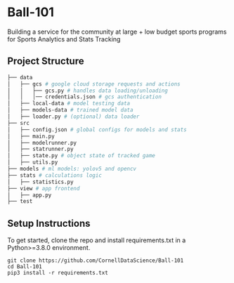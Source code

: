 # Ball-101
Building a service for the community at large + low budget sports programs for Sports Analytics and Stats Tracking

## Project Structure

```bash
├── data
│   ├── gcs # google cloud storage requests and actions
│   │   ├── gcs.py # handles data loading/unloading
│   │   │── credentials.json # gcs authentication
│   ├── local-data # model testing data
│   ├── models-data # trained model data
│   ├── loader.py # (optional) data loader
├── src
│   ├── config.json # global configs for models and stats
│   ├── main.py
│   ├── modelrunner.py
│   ├── statrunner.py
│   ├── state.py # object state of tracked game
│   ├── utils.py
├── models # ml models: yolov5 and opencv
├── stats # calculations logic
│   ├── statistics.py
├── view # app frontend
│   ├── app.py
├── test
```

## Setup Instructions
To get started, clone the repo and install requirements.txt in a Python>=3.8.0 environment.
```
git clone https://github.com/CornellDataScience/Ball-101
cd Ball-101
pip3 install -r requirements.txt
```
